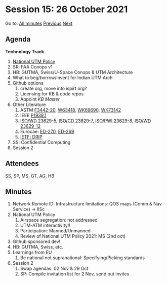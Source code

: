 # Session 15: 26 October 2021

Go to: [All minutes](../../index.md) [Previous](./../10/22.md) [Next](../10/29.md)

## Agenda

**Technology Track**

1. [National UTM Policy](https://www.civilaviation.gov.in/sites/default/files/National-UTM-Policy-Framework-2021_24_Oct_2021.pdf)
2. SR: FAA Conops v1
3. HB: GUTMA, Swiss/U-Space Conops & UTM Architecture
4. What to beg/borrow/invent for Indian UTM Arch
5. Github options
    1. create org, move into ispirt org?
    2. Licensing for KB & code repos
    3. Appoint *KB Master*
6. Other Literature
    1. ASTM [F3442-20](https://www.astm.org/Standards/F3442.htm), [W63418](https://www.astm.org/DATABASE.CART/WORKITEMS/WK63418.htm), [WK69690](https://www.astm.org/DATABASE.CART/WORKITEMS/WK69690.htm), [WK73142](https://www.astm.org/DATABASE.CART/WORKITEMS/WK73142.htm)
    2. IEEE [P1939.1](https://sagroups.ieee.org/1939-1/)
    3. [ISO/WD 23629-5](https://www.iso.org/standard/78961.html), [ISO/CD 23629-7](https://www.iso.org/standard/76973.html), [ISO/PWI 23629-8](https://www.iso.org/standard/80126.html), [ISO/WD 23629-12](https://www.iso.org/standard/78962.html)
    4. Eurocae: [ED-270](https://www.eurocae.net/news/posts/2020/june/ed-270-minimum-operational-performance-specification-for-uas-geo-caging/), [ED-269](https://eurocae.net/news/posts/2020/june/ed-269-minimum-operational-performance-standard-for-uas-geo-fencing/)
    5. [IETF: DRIP](https://datatracker.ietf.org/wg/drip/about/)
7. SS: Confidential Computing
8. Session 2

## Attendees

SS, SP, MS, GT, AG, HB

## Minutes

1. Network Remote ID: Infrastructure limitations: QOS maps (Comm & Nav Service) -> IISc
2. National UTM Policy
    1. Airspace segregation: not addressed
    2. UTM-ATM interactivity!!
    3. Participation: Manned/Unmanned
    4. Review of National UTM Policy 2021: MS (2nd oct)
3. Github sponsored dev!
4. HB: GUTMA, Swiss, etc.
5. Learnings from EU
    1. Be national not supranational: Specifying/Picking standards
6. Session 2
    1. Swap agendas: 02 Nov & 29 Oct
    2. SP: Compile invitation list for 2 Nov, send out invites
